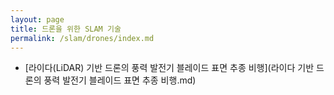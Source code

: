 ```yaml
---
layout: page
title: 드론을 위한 SLAM 기술
permalink: /slam/drones/index.md
---
```

- [라이다(LiDAR) 기반 드론의 풍력 발전기 블레이드 표면 추종 비행](라이다 기반 드론의 풍력 발전기 블레이드 표면 추종 비행.md)
